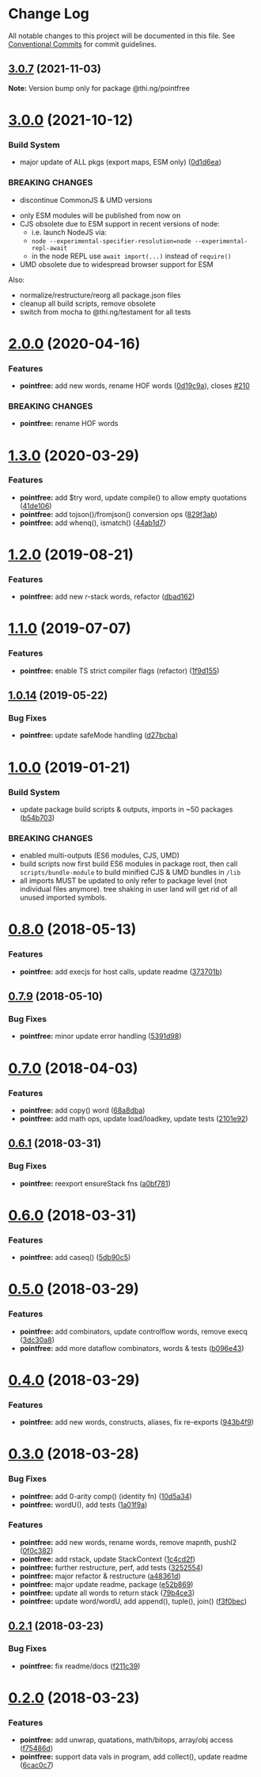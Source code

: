 # Change Log

All notable changes to this project will be documented in this file.
See [Conventional Commits](https://conventionalcommits.org) for commit guidelines.

## [3.0.7](https://github.com/thi-ng/umbrella/compare/@thi.ng/pointfree@3.0.6...@thi.ng/pointfree@3.0.7) (2021-11-03)

**Note:** Version bump only for package @thi.ng/pointfree





# [3.0.0](https://github.com/thi-ng/umbrella/compare/@thi.ng/pointfree@2.0.36...@thi.ng/pointfree@3.0.0) (2021-10-12)


### Build System

* major update of ALL pkgs (export maps, ESM only) ([0d1d6ea](https://github.com/thi-ng/umbrella/commit/0d1d6ea9fab2a645d6c5f2bf2591459b939c09b6))


### BREAKING CHANGES

* discontinue CommonJS & UMD versions

- only ESM modules will be published from now on
- CJS obsolete due to ESM support in recent versions of node:
  - i.e. launch NodeJS via:
  - `node --experimental-specifier-resolution=node --experimental-repl-await`
  - in the node REPL use `await import(...)` instead of `require()`
- UMD obsolete due to widespread browser support for ESM

Also:
- normalize/restructure/reorg all package.json files
- cleanup all build scripts, remove obsolete
- switch from mocha to @thi.ng/testament for all tests






#  [2.0.0](https://github.com/thi-ng/umbrella/compare/@thi.ng/pointfree@1.3.3...@thi.ng/pointfree@2.0.0) (2020-04-16)

###  Features

- **pointfree:** add new words, rename HOF words ([0d19c9a](https://github.com/thi-ng/umbrella/commit/0d19c9a23de3fc4188d8d0329783211f5013716b)), closes [#210](https://github.com/thi-ng/umbrella/issues/210)

###  BREAKING CHANGES

- **pointfree:** rename HOF words

#  [1.3.0](https://github.com/thi-ng/umbrella/compare/@thi.ng/pointfree@1.2.10...@thi.ng/pointfree@1.3.0) (2020-03-29)

###  Features

- **pointfree:** add $try word, update compile() to allow empty quotations ([41de106](https://github.com/thi-ng/umbrella/commit/41de106e776ad102e827ccc062a19a4e637613a0))
- **pointfree:** add tojson()/fromjson() conversion ops ([829f3ab](https://github.com/thi-ng/umbrella/commit/829f3ab129084619c05b434732b46b6c26d32b5e))
- **pointfree:** add whenq(), ismatch() ([44ab1d7](https://github.com/thi-ng/umbrella/commit/44ab1d7f5ff52a9226b873b42adada3eac1674e9))

#  [1.2.0](https://github.com/thi-ng/umbrella/compare/@thi.ng/pointfree@1.1.3...@thi.ng/pointfree@1.2.0) (2019-08-21)

###  Features

- **pointfree:** add new r-stack words, refactor ([dbad162](https://github.com/thi-ng/umbrella/commit/dbad162))

#  [1.1.0](https://github.com/thi-ng/umbrella/compare/@thi.ng/pointfree@1.0.14...@thi.ng/pointfree@1.1.0) (2019-07-07)

###  Features

- **pointfree:** enable TS strict compiler flags (refactor) ([1f9d155](https://github.com/thi-ng/umbrella/commit/1f9d155))

##  [1.0.14](https://github.com/thi-ng/umbrella/compare/@thi.ng/pointfree@1.0.13...@thi.ng/pointfree@1.0.14) (2019-05-22)

###  Bug Fixes

- **pointfree:** update safeMode handling ([d27bcba](https://github.com/thi-ng/umbrella/commit/d27bcba))

#  [1.0.0](https://github.com/thi-ng/umbrella/compare/@thi.ng/pointfree@0.8.15...@thi.ng/pointfree@1.0.0) (2019-01-21)

###  Build System

- update package build scripts & outputs, imports in ~50 packages ([b54b703](https://github.com/thi-ng/umbrella/commit/b54b703))

###  BREAKING CHANGES

- enabled multi-outputs (ES6 modules, CJS, UMD)
- build scripts now first build ES6 modules in package root, then call   `scripts/bundle-module` to build minified CJS & UMD bundles in `/lib`
- all imports MUST be updated to only refer to package level   (not individual files anymore). tree shaking in user land will get rid of   all unused imported symbols.

#  [0.8.0](https://github.com/thi-ng/umbrella/compare/@thi.ng/pointfree@0.7.10...@thi.ng/pointfree@0.8.0) (2018-05-13)

###  Features

- **pointfree:** add execjs for host calls, update readme ([373701b](https://github.com/thi-ng/umbrella/commit/373701b))

##  [0.7.9](https://github.com/thi-ng/umbrella/compare/@thi.ng/pointfree@0.7.8...@thi.ng/pointfree@0.7.9) (2018-05-10)

###  Bug Fixes

- **pointfree:** minor update error handling ([5391d98](https://github.com/thi-ng/umbrella/commit/5391d98))

#  [0.7.0](https://github.com/thi-ng/umbrella/compare/@thi.ng/pointfree@0.6.2...@thi.ng/pointfree@0.7.0) (2018-04-03)

###  Features

- **pointfree:** add copy() word ([68a8dba](https://github.com/thi-ng/umbrella/commit/68a8dba))
- **pointfree:** add math ops, update load/loadkey, update tests ([2101e92](https://github.com/thi-ng/umbrella/commit/2101e92))

##  [0.6.1](https://github.com/thi-ng/umbrella/compare/@thi.ng/pointfree@0.6.0...@thi.ng/pointfree@0.6.1) (2018-03-31)

###  Bug Fixes

- **pointfree:** reexport ensureStack fns ([a0bf781](https://github.com/thi-ng/umbrella/commit/a0bf781))

#  [0.6.0](https://github.com/thi-ng/umbrella/compare/@thi.ng/pointfree@0.5.0...@thi.ng/pointfree@0.6.0) (2018-03-31)

###  Features

- **pointfree:** add caseq() ([5db90c5](https://github.com/thi-ng/umbrella/commit/5db90c5))

#  [0.5.0](https://github.com/thi-ng/umbrella/compare/@thi.ng/pointfree@0.4.0...@thi.ng/pointfree@0.5.0) (2018-03-29)

###  Features

- **pointfree:** add combinators, update controlflow words, remove execq ([3dc30a8](https://github.com/thi-ng/umbrella/commit/3dc30a8))
- **pointfree:** add more dataflow combinators, words & tests ([b096e43](https://github.com/thi-ng/umbrella/commit/b096e43))

#  [0.4.0](https://github.com/thi-ng/umbrella/compare/@thi.ng/pointfree@0.3.0...@thi.ng/pointfree@0.4.0) (2018-03-29)

###  Features

- **pointfree:** add new words, constructs, aliases, fix re-exports ([943b4f9](https://github.com/thi-ng/umbrella/commit/943b4f9))

#  [0.3.0](https://github.com/thi-ng/umbrella/compare/@thi.ng/pointfree@0.2.1...@thi.ng/pointfree@0.3.0) (2018-03-28)

###  Bug Fixes

- **pointfree:** add 0-arity comp() (identity fn) ([10d5a34](https://github.com/thi-ng/umbrella/commit/10d5a34))
- **pointfree:** wordU(), add tests ([1a01f9a](https://github.com/thi-ng/umbrella/commit/1a01f9a))

###  Features

- **pointfree:** add new words, rename words, remove mapnth, pushl2 ([0f0c382](https://github.com/thi-ng/umbrella/commit/0f0c382))
- **pointfree:** add rstack, update StackContext ([1c4cd2f](https://github.com/thi-ng/umbrella/commit/1c4cd2f))
- **pointfree:** further restructure, perf, add tests ([3252554](https://github.com/thi-ng/umbrella/commit/3252554))
- **pointfree:** major refactor & restructure ([a48361d](https://github.com/thi-ng/umbrella/commit/a48361d))
- **pointfree:** major update readme, package ([e52b869](https://github.com/thi-ng/umbrella/commit/e52b869))
- **pointfree:** update all words to return stack ([79b4ce3](https://github.com/thi-ng/umbrella/commit/79b4ce3))
- **pointfree:** update word/wordU, add append(), tuple(), join() ([f3f0bec](https://github.com/thi-ng/umbrella/commit/f3f0bec))

##  [0.2.1](https://github.com/thi-ng/umbrella/compare/@thi.ng/pointfree@0.2.0...@thi.ng/pointfree@0.2.1) (2018-03-23)

###  Bug Fixes

- **pointfree:** fix readme/docs ([f211c39](https://github.com/thi-ng/umbrella/commit/f211c39))

#  [0.2.0](https://github.com/thi-ng/umbrella/compare/@thi.ng/pointfree@0.1.0...@thi.ng/pointfree@0.2.0) (2018-03-23)

###  Features

- **pointfree:** add unwrap, quatations, math/bitops, array/obj access ([f75486d](https://github.com/thi-ng/umbrella/commit/f75486d))
- **pointfree:** support data vals in program, add collect(), update readme ([6cac0c7](https://github.com/thi-ng/umbrella/commit/6cac0c7))
